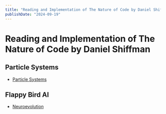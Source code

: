```yaml
---
title: "Reading and Implementation of The Nature of Code by Daniel Shiffman"
publishDate: "2024-09-19"
---
```


# Reading and Implementation of The Nature of Code by Daniel Shiffman

## Particle Systems

- [Particle Systems](https://natureofcode.com/particles/)

## Flappy Bird AI

- [Neuroevolution](https://natureofcode.com/neuroevolution/)